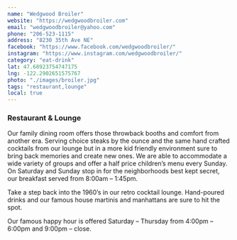 ```yaml
---
name: "Wedgwood Broiler"
website: "https://wedgwoodbroiler.com"
email: "wedgwoodbroiler@yahoo.com"
phone: "206-523-1115"
address: "8230 35th Ave NE"
facebook: "https://www.facebook.com/wedgwoodbroiler/"
instagram: "https://www.instagram.com/wedgwoodbroiler/"
category: "eat-drink"
lat: 47.68923754747175
lng: -122.2902651575767
photo: "./images/broiler.jpg"
tags: "restaurant,lounge"
local: true
---
```


### Restaurant & Lounge

Our family dining room offers those throwback booths and comfort from another era. Serving choice steaks by the ounce and the same hand crafted cocktails from our lounge but in a more kid friendly environment sure to bring back memories and create new ones. We are able to accommodate a wide variety of groups and offer a half price children’s menu every Sunday. On Saturday and Sunday stop in for the neighborhoods best kept secret, our breakfast served from 8:00am – 1:45pm.

Take a step back into the 1960’s in our retro cocktail lounge. Hand-poured drinks and our famous house martinis and manhattans are sure to hit the spot.

Our famous happy hour is offered Saturday – Thursday from 4:00pm – 6:00pm and 9:00pm – close.